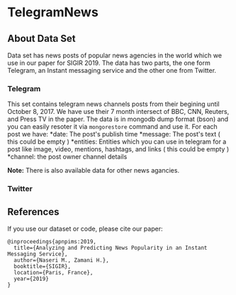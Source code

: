 # TelegramNews

## About Data Set ##
Data set has news posts of popular news agencies in the world which we use in our paper <link> for SIGIR 2019. The data has two parts, the one form Telegram, an Instant messaging service and the other one from Twitter.

### Telegram ###
This set contains telegram news channels posts from their begining until October 8, 2017. We have use their 7 month intersect of BBC, CNN, Reuters, and Press TV in the paper.
The data is in mongodb dump format (bson) and you can easily resoter it via `mongorestore` command and use it.
For each post we have:
*date: The post's publish time
*message: The post's text ( this could be empty )
*entities: Entities which you can use in telegram for a post like image, video, mentions, hashtags, and links ( this could be empty )
*channel: the post owner channel details

**Note:** There is also available data for other news agancies.
### Twitter ###



## References
If you use our dataset or code, please cite our paper:

``` 
@inproceedings{apnpims:2019,
  title={Analyzing and Predicting News Popularity in an Instant Messaging Service},
  author={Naseri M., Zamani H.},
  booktitle={SIGIR},
  location={Paris, France},
  year={2019}
}
```

